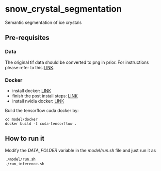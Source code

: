 # snow_crystal_segmentation
Semantic segmentation of ice crystals

## Pre-requisites

### Data
The original tif data should be converted to png in prior. For instructions please refer to this [LINK](https://askubuntu.com/questions/60401/batch-processing-tif-images-converting-tif-to-jpeg).

### Docker 
* install docker: [LINK](https://docs.docker.com/engine/install/ubuntu/)
* finish the post install steps: [LINK](https://docs.docker.com/engine/install/linux-postinstall/)
* install nvidia docker: [LINK](https://docs.nvidia.com/datacenter/cloud-native/container-toolkit/install-guide.html)

Build the tensorflow cuda docker by:
```
cd model/docker
docker build -t cuda-tensorflow .
```

## How to run it
Modify the *DATA_FOLDER* variable in the *model/run.sh* file and just run it as
```bash
./model/run.sh
./run_inference.sh
``` 

